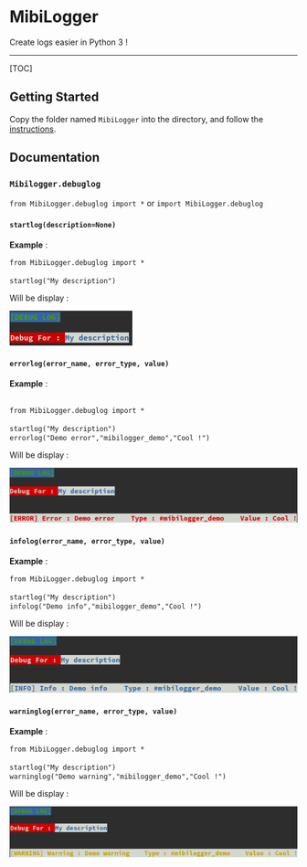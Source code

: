 # MibiLogger
Create logs easier in Python 3 !

---

[TOC]

## Getting Started
Copy the folder named `MibiLogger` into the directory, and follow the [instructions](#Documentation).

## Documentation
### `Mibilogger.debuglog`
`from MibiLogger.debuglog import *`
or
`import MibiLogger.debuglog`
#### `startlog(description=None)`

**Example** : 

```
from MibiLogger.debuglog import *

startlog("My description")
```

Will be display :

![Result](https://raw.githubusercontent.com/mibi88/MibiLogger/main/example_imgs/example1.png)

#### `errorlog(error_name, error_type, value)`

**Example** : 

```

from MibiLogger.debuglog import *

startlog("My description")
errorlog("Demo error","mibilogger_demo","Cool !")

```

Will be display :

![Result](https://raw.githubusercontent.com/mibi88/MibiLogger/main/example_imgs/example2_1.png)

#### `infolog(error_name, error_type, value)`

**Example** : 

```
from MibiLogger.debuglog import *

startlog("My description")
infolog("Demo info","mibilogger_demo","Cool !")
```

Will be display :

![Result](https://raw.githubusercontent.com/mibi88/MibiLogger/main/example_imgs/example3.png)

#### `warninglog(error_name, error_type, value)`

**Example** : 

```
from MibiLogger.debuglog import *

startlog("My description")
warninglog("Demo warning","mibilogger_demo","Cool !")
```

Will be display :

![Result](https://raw.githubusercontent.com/mibi88/MibiLogger/main/example_imgs/example4.png)
